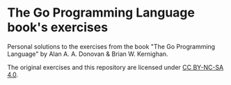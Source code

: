 # The Go Programming Language book's exercises
Personal solutions to the exercises from the book "The Go Programming Language" by Alan A. A. Donovan & Brian W. Kernighan.

The original exercises and this repository are licensed under [CC BY-NC-SA 4.0](https://creativecommons.org/licenses/by-nc-sa/4.0/).
